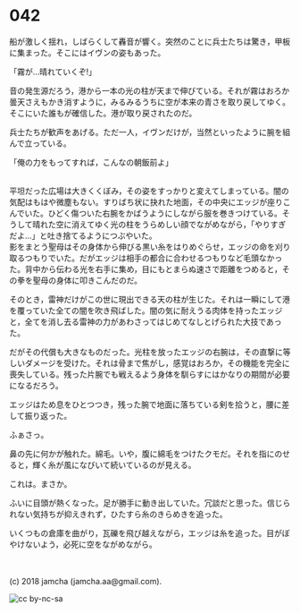 

# 042

船が激しく揺れ，しばらくして轟音が響く。突然のことに兵士たちは驚き，甲板に集まった。そこにはイヴンの姿もあった。  

「霧が…晴れていくぞ!」  

音の発生源だろう，港から一本の光の柱が天まで伸びている。それが霧はおろか曇天さえもかき消すように，みるみるうちに空が本来の青さを取り戻してゆく。そこにいた誰もが確信した。港が取り戻されたのだ。  

兵士たちが歓声をあげる。ただ一人，イヴンだけが，当然といったように腕を組んで立っている。  

「俺の力をもってすれば，こんなの朝飯前よ」  

<br>  
平坦だった広場は大きくくぼみ，その姿をすっかりと変えてしまっている。闇の気配はもはや微塵もない。すりばち状に抉れた地面，その中央にエッジが座りこんでいた。ひどく傷ついた右腕をかばうようにしながら服を巻きつけている。そうして晴れた空に消えてゆく光の柱をうらめしい顔でながめながら，「やりすぎだよ…」と吐き捨てるようにつぶやいた。  

<br>  
影をまとう聖母はその身体から伸びる黒い糸をはりめぐらせ，エッジの命を刈り取るつもりでいた。だがエッジは相手の都合に合わせるつもりなど毛頭なかった。背中から伝わる光を右手に集め，目にもとまらぬ速さで距離をつめると，その拳を聖母の身体に叩きこんだのだ。  

そのとき，雷神だけがこの世に現出できる天の柱が生じた。それは一瞬にして港を覆っていた全ての闇を吹き飛ばした。闇の気に耐えうる肉体を持ったエッジと，全てを消し去る雷神の力があわさってはじめてなしとげられた大技であった。  

だがその代償も大きなものだった。光柱を放ったエッジの右腕は，その直撃に等しいダメージを受けた。それは骨まで焦がし，感覚はおろか，その機能を完全に喪失している。残った片腕でも戦えるよう身体を馴らすにはかなりの期間が必要になるだろう。  

エッジはため息をひとつつき，残った腕で地面に落ちている剣を拾うと，腰に差して振り返った。  

ふぁさっ。  

鼻の先に何かが触れた。綿毛。いや，腹に綿毛をつけたクモだ。それを指にのせると，輝く糸が風になびいて続いているのが見える。  

これは。まさか。  

ふいに目頭が熱くなった。足が勝手に動き出していた。冗談だと思った。信じられない気持ちが抑えきれず，ひたすら糸のきらめきを追った。  

いくつもの倉庫を曲がり，瓦礫を飛び越えながら，エッジは糸を追った。目がぼやけないよう，必死に空をながめながら。  

<br>  
<br>  
(c) 2018 jamcha (jamcha.aa@gmail.com).  

![cc by-nc-sa](https://i.creativecommons.org/l/by-nc-sa/4.0/88x31.png)  

